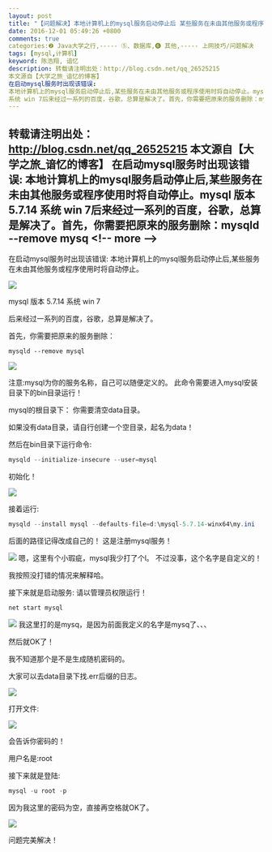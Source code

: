 ```yaml
---
layout: post
title: "【问题解决】本地计算机上的mysql服务启动停止后 某些服务在未由其他服务或程序使用时将自动停止"
date: 2016-12-01 05:49:26 +0800
comments: true
categories:❷ Java大学之行,----- ⑤、数据库,❻ 其他,----- 上网技巧/问题解决
tags: [mysql,计算机]
keyword: 陈浩翔, 谙忆
description: 转载请注明出处：http://blog.csdn.net/qq_26525215
本文源自【大学之旅_谙忆的博客】
在启动mysql服务时出现该错误: 
本地计算机上的mysql服务启动停止后,某些服务在未由其他服务或程序使用时将自动停止。mysql 版本 5.7.14 
系统 win 7后来经过一系列的百度，谷歌，总算是解决了。首先，你需要把原来的服务删除：mysqld --remove mysq 
---
```



转载请注明出处：http://blog.csdn.net/qq_26525215
本文源自【大学之旅_谙忆的博客】
在启动mysql服务时出现该错误: 
本地计算机上的mysql服务启动停止后,某些服务在未由其他服务或程序使用时将自动停止。mysql 版本 5.7.14 
系统 win 7后来经过一系列的百度，谷歌，总算是解决了。首先，你需要把原来的服务删除：mysqld --remove mysq
&#60;!-- more --&#62;
----------

在启动mysql服务时出现该错误:
本地计算机上的mysql服务启动停止后,某些服务在未由其他服务或程序使用时将自动停止。

![](http://img.blog.csdn.net/20161201173209162)

mysql 版本 5.7.14
系统 win 7

后来经过一系列的百度，谷歌，总算是解决了。

首先，你需要把原来的服务删除：
```
mysqld --remove mysql
```

![](http://img.blog.csdn.net/20161201174209208)

注意:mysql为你的服务名称，自己可以随便定义的。
此命令需要进入mysql安装目录下的bin目录运行！

mysql的根目录下：
你需要清空data目录。

如果没有data目录，请自行创建一个空目录，起名为data！

然后在bin目录下运行命令:
```java
mysqld --initialize-insecure --user=mysql
```
初始化！

![](http://img.blog.csdn.net/20161201174219473)

接着运行:

```java
mysqld --install mysql --defaults-file=d:\mysql-5.7.14-winx64\my.ini
```
后面的路径记得改成自己的！
这是注册mysql服务！

![](http://img.blog.csdn.net/20161201174239270)
嗯，这里有个小瑕疵，mysql我少打了个l。
不过没事，这个名字是自定义的！

我按照没打错的情况来解释哈。

接下来就是启动服务:
请以管理员权限运行！
```java
net start mysql
```

![](http://img.blog.csdn.net/20161201174501007)
我这里打的是mysq，是因为前面我定义的名字是mysq了、、、

然后就OK了！

我不知道那个是不是生成随机密码的。

大家可以去data目录下找.err后缀的日志。

![](http://img.blog.csdn.net/20161201174637100)

打开文件:

![](http://img.blog.csdn.net/20161201174658366)

会告诉你密码的！

用户名是:root

接下来就是登陆:
```java
mysql -u root -p
```
因为我这里的密码为空，直接再空格就OK了。

![](http://img.blog.csdn.net/20161201174758385)

问题完美解决！

